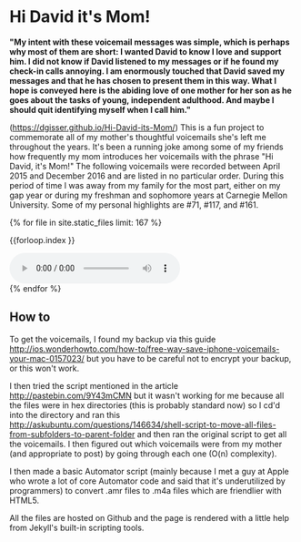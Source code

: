# Hi David it's Mom!

**"My intent with these voicemail messages was simple, which is perhaps why most of them are short: I wanted David to know I love and support him. I did not know if David listened to my messages or if he found my check-in calls annoying. I am enormously touched that David saved my messages and that he has chosen to present them in this way.  What I hope is conveyed here is the abiding love of one mother for her son as he goes about the tasks of young, independent adulthood.  And maybe I should quit identifying myself when I call him."**

(<a href="https://dgisser.github.io/Hi-David-its-Mom/">https://dgisser.github.io/Hi-David-its-Mom/</a>) This is a fun project to commemorate all of my mother's thoughtful voicemails she's left me throughout the years. It's been a running joke among some of my friends how frequently my mom introduces her voicemails with the phrase "Hi David, it's Mom!" The following voicemails were recorded between April 2015 and December 2016 and are listed in no particular order. During this period of time I was away from my family for the most part, either on my gap year or during my freshman and sophomore years at Carnegie Mellon University. Some of my personal highlights are #71, #117, and #161.

{% for file in site.static_files limit: 167 %}
<div class="audioContainer">
<p class="item"> {{forloop.index }}</p>
<audio controls="controls" class="audio">
  <source src="https://github.com/dgisser/Hi-David-its-Mom/raw/master/m4aVoicemails/{{ forloop.index }}.m4a" type="audio/mp4" />
  Your browser does not support the audio element.
  </audio>
  </div>
{% endfor %}

## How to

To get the voicemails, I found my backup via this guide <a href="http://ios.wonderhowto.com/how-to/free-way-save-iphone-voicemails-your-mac-0157023/">http://ios.wonderhowto.com/how-to/free-way-save-iphone-voicemails-your-mac-0157023/</a>  but you have to be careful not to encrypt your backup, or this won't work.

I then tried the script mentioned in the article <a href="http://pastebin.com/9Y43mCMN">http://pastebin.com/9Y43mCMN</a> but it wasn't working for me because all the files were in hex directories (this is probably standard now) so I cd'd into the directory and ran this <a href="http://askubuntu.com/questions/146634/shell-script-to-move-all-files-from-subfolders-to-parent-folder">http://askubuntu.com/questions/146634/shell-script-to-move-all-files-from-subfolders-to-parent-folder</a> and then ran the original script to get all the voicemails. I then figured out which voicemails were from my mother (and appropriate to post) by going through each one (O(n) complexity).

I then made a basic Automator script (mainly because I met a guy at Apple who wrote a lot of core Automator code and said that it's underutilized by programmers) to convert .amr files to .m4a files which are friendlier with HTML5.

All the files are hosted on Github and the page is rendered with a little help from Jekyll's built-in scripting tools.
